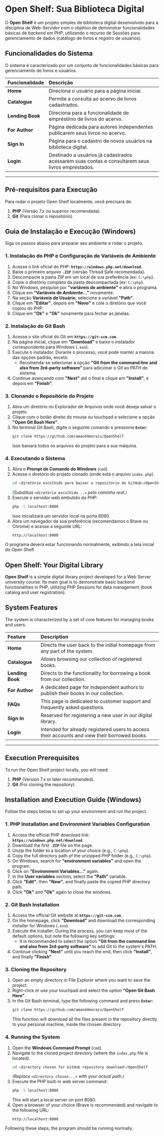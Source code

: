 # Open Shelf: Sua Biblioteca Digital

O **Open Shelf** é um projeto simples de biblioteca digital desenvolvido para a disciplina de Web-Servidor com o objetivo de demonstrar funcionalidades básicas de *backend* em PHP, utilizando o recurso de Sessões para gerenciamento de dados (catálogo de livros e registro de usuários).

##  Funcionalidades do Sistema

O sistema é caracterizado por um conjunto de funcionalidades básicas para gerenciamento de livros e usuários.

| Funcionalidade | Descrição |
| :--- | :--- |
| **Home** | Direciona o usuário para a página inicial. |
| **Catalogue** | Permite a consulta ao acervo de livros cadastrados. |
| **Lending Book** | Direciona para a funcionalidade de empréstimo de livros do acervo. |
| **For Author** | Página dedicada para autores independentes publicarem seus livros no acervo. |
| **Sign In** | Página para o cadastro de novos usuários na biblioteca digital. |
| **Login** | Destinado a usuários já cadastrados acessarem suas contas e consultarem seus livros emprestados. |

-----

##  Pré-requisitos para Execução

Para rodar o projeto Open Shelf localmente, você precisará de:

1.  **PHP** (Versão 7.x ou superior recomendada).
2.  **Git** (Para clonar o repositório).

## Guia de Instalação e Execução (Windows)

Siga os passos abaixo para preparar seu ambiente e rodar o projeto.

### 1\. Instalação do PHP e Configuração de Variáveis de Ambiente

1.  Acesse o link oficial do PHP: **`https://windows.php.net/download`**.
2.  Baixe o primeiro arquivo **`.ZIP`** (versão Thread Safe recomendada).
3.  Descompacte a pasta ZIP em um local de sua preferência (ex: `C:\php`).
4.  Copie o diretório completo da pasta descompactada (ex: `C:\php`).
5.  No Windows, pesquise por **"variáveis de ambiente"** e abra o programa.
6.  Clique em **"Variáveis de Ambiente..."** novamente.
7.  Na seção **Variáveis de Usuário**, selecione a variável **"Path"**.
8.  Clique em **"Editar"**, depois em **"Novo"** e cole o diretório que você copiou do PHP.
9.  Clique em **"Ok"** e **"Ok"** novamente para fechar as janelas.

### 2\. Instalação do Git Bash

1.  Acesse o site oficial do Git em **`https://git-scm.com`**.
2.  Na página inicial, clique em **"Download"** e baixe o instalador correspondente para Windows (`.exe`).
3.  Execute o instalador. Durante o processo, você pode manter a maioria das opções padrão, exceto:
      * Recomenda-se selecionar a opção **"Git from the command line and also from 3rd-party software"** para adicionar o Git ao PATH do sistema.
4.  Continue avançando com **"Next"** até o final e clique em **"Install"**, e depois em **"Finish"**.

### 3\. Clonando o Repositório do Projeto

1.  Abra um diretório no Explorador de Arquivos onde você deseja salvar o projeto.
2.  Clique com o botão direito do mouse ou touchpad e selecione a opção **"Open Git Bash Here"**.
3.  No terminal Git Bash, digite o seguinte comando e pressione **`Enter`**:
    ```bash
    git clone https://github.com/amand4morais/OpenShelf
    ```
    Isso baixará todos os arquivos do projeto para a sua máquina.

### 4\. Executando o Sistema

1.  Abra o **Prompt de Comando do Windows** (`cmd`).
2.  Acesse o diretório do projeto clonado (onde está o arquivo `index.php`).
    ```bash
    cd <diretório escolhido para baixar o repositório do GitHub>/OpenShelf
    ```
    *(Substitua `<diretório escolhido...>` pelo caminho real.)*
3.  Execute o servidor web embutido do PHP:
    ```bash
    php -S localhost:8080
    ```
    Isso inicializará um servidor local na porta 8080.
4.  Abra um navegador de sua preferência (recomendamos o Brave ou Chrome) e acesse a seguinte URL:
    ```
    http://localhost:8080
    ```

O programa deverá estar funcionando normalmente, exibindo a tela inicial do Open Shelf.

## Open Shelf: Your Digital Library

**Open Shelf** is a simple digital library project developed for a Web Server university course. Its main goal is to demonstrate basic backend functionalities in PHP, utilizing PHP Sessions for data management (book catalog and user registration).

##  System Features

The system is characterized by a set of core features for managing books and users.

| Feature | Description |
| :--- | :--- |
| **Home** | Directs the user back to the initial homepage from any part of the system. |
| **Catalogue** | Allows browsing our collection of registered books. |
| **Lending Book** | Directs to the functionality for borrowing a book from our collection. |
| **For Author** | A dedicated page for independent authors to publish their books in our collection. |
| **FAQs** | This page is dedicated to customer support and frequently asked questions. |
| **Sign In** | Reserved for registering a new user in our digital library. |
| **Login** | Intended for already registered users to access their accounts and view their borrowed books. |

-----

##  Execution Prerequisites

To run the Open Shelf project locally, you will need:

1.  **PHP** (Version 7.x or later recommended).
2.  **Git** (For cloning the repository).

##  Installation and Execution Guide (Windows)

Follow the steps below to set up your environment and run the project.

### 1\. PHP Installation and Environment Variables Configuration

1.  Access the official PHP download link: **`https://windows.php.net/download`**.
2.  Download the first **`.ZIP`** file on the page.
3.  Unzip the folder to a location of your choice (e.g., `C:\php`).
4.  Copy the full directory path of the unzipped PHP folder (e.g., `C:\php`).
5.  On Windows, search for **"environment variables"** and open the program.
6.  Click on **"Environment Variables..."** again.
7.  In the **User variables** section, select the **"Path"** variable.
8.  Click **"Edit"**, then **"New"**, and finally paste the copied PHP directory path.
9.  Click **"Ok"** and **"Ok"** again to close the windows.

### 2\. Git Bash Installation

1.  Access the official Git website at **`https://git-scm.com`**.
2.  On the homepage, click **"Download"** and download the corresponding installer for Windows (`.exe`).
3.  Execute the installer. During the process, you can keep most of the default options, but note the following key settings:
      * It is recommended to select the option **"Git from the command line and also from 3rd-party software"** to add Git to the system's PATH.
4.  Continue clicking **"Next"** until you reach the end, then click **"Install"**, and finally **"Finish"**.

### 3\. Cloning the Repository

1.  Open an empty directory in File Explorer where you want to save the project.
2.  Right-click or use your touchpad and select the option **"Open Git Bash Here"**.
3.  In the Git Bash terminal, type the following command and press **`Enter`**:
    ```bash
    git clone https://github.com/amand4morais/OpenShelf
    ```
    This function will download all the files present in the repository directly to your personal machine, inside the chosen directory.

### 4\. Running the System

1.  Open the **Windows Command Prompt** (`cmd`).
2.  Navigate to the cloned project directory (where the `index.php` file is located).
    ```bash
    cd <directory chosen for GitHub repository download>/OpenShelf
    ```
    *(Replace `<directory chosen...>` with your actual path.)*
3.  Execute the PHP built-in web server command:
    ```bash
    php -S localhost:8080
    ```
    This will start a local server on port 8080.
4.  Open a browser of your choice (Brave is recommended) and navigate to the following URL:
    ```
    http://localhost:8080
    ```

Following these steps, the program should be running normally.
